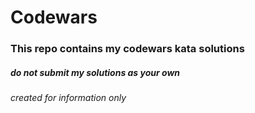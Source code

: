# Codewars

### This repo contains my codewars kata solutions


##### do not submit my solutions as your own

###### created for information only
